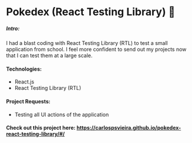 # Pokedex (React Testing Library) :octopus:

##### Intro:
I had a blast coding with React Testing Library (RTL) to test a small application from school.
I feel more confident to send out my projects now that I can test them at a large scale.



#### Technologies:
- React.js
- React Testing Library (RTL)

#### Project Requests:
- Testing all UI actions of the application

#### Check out this project here: https://carlospsvieira.github.io/pokedex-react-testing-library/#/

